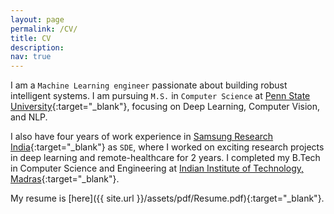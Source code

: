 ```yaml
---
layout: page
permalink: /CV/
title: CV
description:
nav: true
---
```


I am a `Machine Learning engineer` passionate about building robust intelligent systems. I am pursuing `M.S.` in `Computer Science` at [Penn State University](https://www.eecs.psu.edu/){:target="\_blank"}, focusing on Deep Learning, Computer Vision, and NLP. 

I also have four years of work experience in [Samsung Research India](https://research.samsung.com/sri-d){:target="\_blank"} as `SDE`, where I worked on exciting research projects in deep learning and remote-healthcare for 2 years. I completed my B.Tech in Computer Science and Engineering at [Indian Institute of Technology, Madras](http://www.cse.iitm.ac.in/){:target="\_blank"}.

My resume is [here]({{ site.url }}/assets/pdf/Resume.pdf){:target="\_blank"}.
